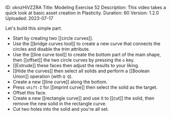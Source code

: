 ID: oknzHiVZZRA
Title: Modeling Exercise 52
Description: This video takes a quick look at basic asset creation in Plasticity.
Duration: 60
Version: 1.2.0
Uploaded: 2023-07-17

Let's build this simple part.

- Start by creating two [[circle curves]].
- Use the [[bridge curves tool]] to create a new curve that connects the circles and disable the *trim* attribute.
- Use the [[line curve tool]] to create the bottom part of the main shape, then [[offset]] the two circle curves by pressing the `o` key.
- [[Extrude]] these faces then adjust the results to your liking.
- [[Hide the curves]] then select all solids and perform a [[Boolean Union]] operation (with `Q Q`).
- Create a new [[line curve]] along the bottom.
- Press `shift-I` for [[imprint curve]] then select the solid as the target.
- Offset this face.
- Create a new [[rectangle curve]] and use it to [[cut]] the solid, then remove the new solid in the rectangle curve.
- Cut two holes into the solid and you're all set.
